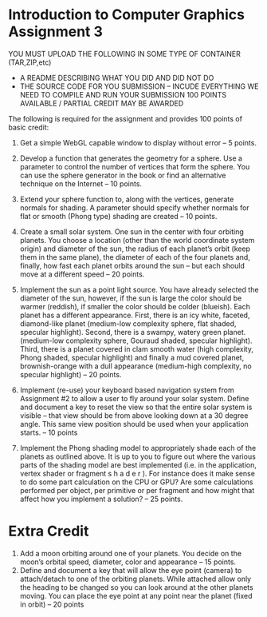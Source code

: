 # Introduction to Computer Graphics Assignment 3

YOU MUST UPLOAD THE FOLLOWING IN SOME TYPE OF CONTAINER (TAR,ZIP,etc)
- A README DESCRIBING WHAT YOU DID AND DID NOT DO
- THE SOURCE CODE FOR YOU SUBMISSION – INCUDE EVERYTHING WE NEED TO 
COMPILE AND RUN YOUR SUBMISSION
100 POINTS AVAILABLE / PARTIAL CREDIT MAY BE AWARDED

The following is required for the assignment and provides 100 points of basic credit:
1. Get a simple WebGL capable window to display without error – 5 points.

2. Develop a function that generates the geometry for a sphere. Use a parameter to 
control the number of vertices that form the sphere. You can use the sphere 
generator in the book or find an alternative technique on the Internet – 10 points.

3. Extend your sphere function to, along with the vertices, generate normals for 
shading.  A parameter should specify whether normals for flat or smooth (Phong 
type) shading are created – 10 points.

4. Create a small solar system. One sun in the center with four orbiting planets. You 
choose a location (other than the world coordinate system origin) and diameter of 
the sun, the radius of each planet’s orbit (keep them in the same plane), the 
diameter of each of the four planets and, finally, how fast each planet orbits around 
the sun – but each should move at a different speed – 20 points.

5. Implement the sun as a point light source. You have already selected the diameter of 
the sun, however, if the sun is large the color should be warmer (reddish), if smaller 
the color should be colder (blueish). Each planet has a different appearance. First, 
there is an icy white, faceted, diamond-like planet (medium-low complexity sphere, 
flat shaded, specular highlight). Second, there is a swampy, watery green planet. 
(medium-low complexity sphere, Gouraud shaded, specular highlight). Third, there 
is a planet covered in clam smooth water (high complexity, Phong shaded, specular 
highlight) and finally a mud covered planet, brownish-orange with a dull 
appearance (medium-high complexity, no specular highlight) – 20 points.

6. Implement (re-use) your keyboard based navigation system from Assignment #2 to 
allow a user to fly around your solar system. Define and document a key to reset the 
view so that the entire solar system is visible – that view should be from above 
looking down at a 30 degree angle. This same view position should be used when 
your application starts. – 10 points

7. Implement the Phong shading model to appropriately shade each of the planets as 
outlined above. It is up to you to figure out where the various parts of the shading 
model are best implemented (i.e. in the application, vertex shader or fragment 
s h a d e r ). For instance does it make sense to do some part calculation on the CPU or 
GPU? Are some calculations performed per object, per primitive or per fragment and 
how might that affect how you implement a solution? – 25 points.

# Extra Credit
1. Add a moon orbiting around one of your planets. You decide on the moon’s orbital 
speed, diameter, color and appearance – 15 points.
2. Define and document a key that will allow the eye point (camera) to attach/detach
to one of the orbiting planets. While attached allow only the heading to be changed 
so you can look around at the other planets moving. You can place the eye point at 
any point near the planet (fixed in orbit) – 20 points
